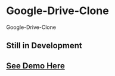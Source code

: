 # Google-Drive-Clone
Google-Drive-Clone
## Still in Development
## [See Demo Here](https://faiezwaseem.github.io/Google-Drive-Clone/)